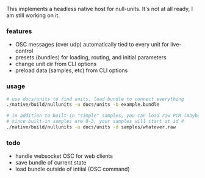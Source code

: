 This implements a headless native host for null-units. It's not at all ready, I am still working on it.

### features

- OSC messages (over udp) automatically tied to every unit for live-control
- presets (bundles) for loading, routing, and initial parameters
- change unit dir from CLI options
- preload data (samples, etc) from CLI options

### usage

```bash
# use docs/units to find units, load bundle to connect everything
./native/build/nullunits -u docs/units -b example.bundle

# in addition to built-in "simple" samples, you can load raw PCM (maybe more formats later)
# since built-in samples are 0-3, your samples will start at id 4
./native/build/nullunits -u docs/units -d samples/whatever.raw
```

### todo

- handle websocket OSC for web clients
- save bundle of current state
- load bundle outside of intiial (OSC command)
